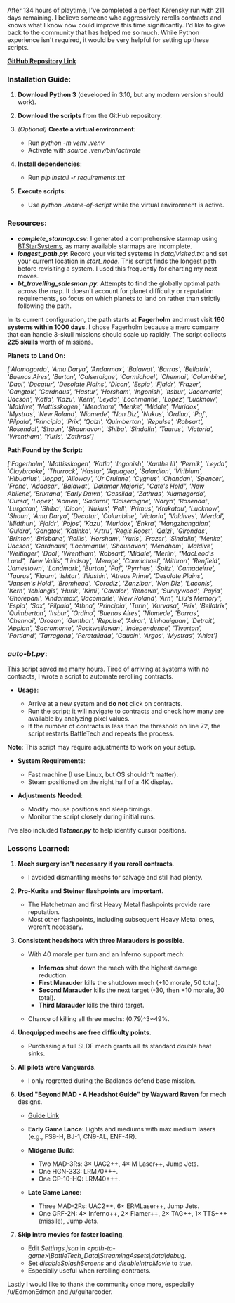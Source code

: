 After 134 hours of playtime, I\'ve completed a perfect Kerensky run with
211 days remaining. I believe someone who aggressively rerolls contracts
and knows what I know now could improve this time significantly. I\'d
like to give back to the community that has helped me so much. While
Python experience isn\'t required, it would be very helpful for setting
up these scripts.

**[GitHub Repository Link](https://github.com/HackSawJimDuggan69/battletech_scripts)**

### Installation Guide:

1.  **Download Python 3** (developed in 3.10, but any modern version
    should work).

2.  **Download the scripts** from the GitHub repository.

3.  *(Optional)* **Create a virtual environment**:

    -   Run *python -m venv .venv*
    -   Activate with *source .venv/bin/activate*

4.  **Install dependencies**:

    -   Run *pip install -r requirements.txt*

5.  **Execute scripts**:

    -   Use *python ./name-of-script* while the virtual environment is
        active.

### Resources:

-   *****complete_starmap.csv*****: I generated a comprehensive starmap
    using
    [BTStarSystems](https://github.com/OutlierSeeker/BTStarSystems), as
    many available starmaps are incomplete.
-   *****longest_path.py*****: Record your visited systems in
    *data/visited.txt* and set your current location in *start_node*.
    This script finds the longest path before revisiting a system. I
    used this frequently for charting my next moves.
-   *****bt_travelling_salesman.py*****: Attempts to find the globally
    optimal path across the map. It doesn\'t account for planet
    difficulty or reputation requirements, so focus on which planets to
    land on rather than strictly following the path.

In its current configuration, the path starts at **Fagerholm** and must
visit **160 systems within 1000 days**. I chose Fagerholm because a merc
company that can handle 3-skull missions should scale up rapidly. The
script collects **225 skulls** worth of missions.

**Planets to Land On:**

*\[\'Alamagordo\', \'Amu Darya\', \'Andarmax\', \'Balawat\', \'Barras\',
\'Bellatrix\', \'Buenos Aires\', \'Burton\', \'Calseraigne\',
\'Carmichael\', \'Chennai\', \'Columbine\', \'Daol\', \'Decatur\',
\'Desolate Plains\', \'Dicon\', \'Espia\', \'Fjaldr\', \'Frazer\',
\'Gangtok\', \'Gardnaus\', \'Hastur\', \'Horsham\', \'Ingonish\',
\'Itsbur\', \'Jacomarle\', \'Jacson\', \'Katla\', \'Kazu\', \'Kern\',
\'Leyda\', \'Lochmantle\', \'Lopez\', \'Lucknow\', \'Maldive\',
\'Mattisskogen\', \'Mendham\', \'Menke\', \'Midale\', \'Muridox\',
\'Mystras\', \'New Roland\', \'Niomede\', \'Non Diz\', \'Nukus\',
\'Ordino\', \'Paf\', \'Pilpala\', \'Principia\', \'Prix\', \'Qalzi\',
\'Quimberton\', \'Repulse\', \'Robsart\', \'Rosendal\', \'Shaun\',
\'Shaunavon\', \'Shiba\', \'Sindalin\', \'Taurus\', \'Victoria\',
\'Wrentham\', \'Yuris\', \'Zathras\'\]*

**Path Found by the Script:**

*\[\'Fagerholm\', \'Mattisskogen\', \'Katla\', \'Ingonish\', \'Xanthe
III\', \'Pernik\', \'Leyda\', \'Claybrooke\', \'Thurrock\', \'Hastur\',
\'Aquagea\', \'Salardion\', \'Viribium\', \'Hibuarius\', \'Joppa\',
\'Alloway\', \'Úr Cruinne\', \'Cygnus\', \'Chandan\', \'Spencer\',
\'Fronc\', \'Addasar\', \'Balawat\', \'Dainmar Majoris\', \"Cate\'s
Hold\", \'New Abilene\', \'Brixtana\', \'Early Dawn\', \'Cassilda\',
\'Zathras\', \'Alamagordo\', \'Cursa\', \'Lopez\', \'Aomen\',
\'Sadurni\', \'Calseraigne\', \'Naryn\', \'Rosendal\', \'Lurgatan\',
\'Shiba\', \'Dicon\', \'Nukus\', \'Pell\', \'Primus\', \'Krakatau\',
\'Lucknow\', \'Shaun\', \'Amu Darya\', \'Decatur\', \'Columbine\',
\'Victoria\', \'Valdives\', \'Merdal\', \'Midthun\', \'Fjaldr\',
\'Pojos\', \'Kazu\', \'Muridox\', \'Enkra\', \'Mangzhangdian\',
\'Guldra\', \'Gangtok\', \'Katinka\', \'Artru\', \'Regis Roost\',
\'Qalzi\', \'Girondas\', \'Brinton\', \'Brisbane\', \'Rollis\',
\'Horsham\', \'Yuris\', \'Frazer\', \'Sindalin\', \'Menke\', \'Jacson\',
\'Gardnaus\', \'Lochmantle\', \'Shaunavon\', \'Mendham\', \'Maldive\',
\'Weitinger\', \'Daol\', \'Wrentham\', \'Robsart\', \'Midale\',
\'Merlin\', \"MacLeod\'s Land\", \'New Vallis\', \'Lindsay\',
\'Merope\', \'Carmichael\', \'Mithron\', \'Renfield\', \'Jamestown\',
\'Landmark\', \'Burton\', \'Paf\', \'Pyrrhus\', \'Spitz\',
\'Camadeirre\', \'Taurus\', \'Flaum\', \'Ishtar\', \'Illiushin\',
\'Atreus Prime\', \'Desolate Plains\', \"Jansen\'s Hold\", \'Bromhead\',
\'Corodiz\', \'Zanzibar\', \'Non Diz\', \'Laconis\', \'Kern\',
\'Ichlangis\', \'Hurik\', \'Kimi\', \'Cavalor\', \'Renown\',
\'Sunnywood\', \'Payia\', \'Ghorepani\', \'Andarmax\', \'Jacomarle\',
\'New Roland\', \'Arn\', \"Liu\'s Memory\", \'Espia\', \'Sax\',
\'Pilpala\', \'Athna\', \'Principia\', \'Turin\', \'Kurvasa\', \'Prix\',
\'Bellatrix\', \'Quimberton\', \'Itsbur\', \'Ordino\', \'Buenos Aires\',
\'Niomede\', \'Barras\', \'Chennai\', \'Drozan\', \'Gunthar\',
\'Repulse\', \'Adrar\', \'Linhauiguan\', \'Detroit\', \'Appian\',
\'Sacromonte\', \'Rockwellawan\', \'Independence\', \'Tiverton\',
\'Portland\', \'Tarragona\', \'Peratallada\', \'Gaucin\', \'Argos\',
\'Mystras\', \'Ahlat\'\]*

### *auto-bt.py*:

This script saved me many hours. Tired of arriving at systems with no
contracts, I wrote a script to automate rerolling contracts.

-   **Usage**:

    -   Arrive at a new system and **do not** click on contracts.
    -   Run the script; it will navigate to contracts and check how many
        are available by analyzing pixel values.
    -   If the number of contracts is less than the threshold on line
        72, the script restarts BattleTech and repeats the process.

**Note**: This script may require adjustments to work on your setup.

-   **System Requirements**:

    -   Fast machine (I use Linux, but OS shouldn\'t matter).
    -   Steam positioned on the right half of a 4K display.

-   **Adjustments Needed**:

    -   Modify mouse positions and sleep timings.
    -   Monitor the script closely during initial runs.

I\'ve also included *****listener.py***** to help identify cursor
positions.

### Lessons Learned:

1.  **Mech surgery isn\'t necessary if you reroll contracts**.

    -   I avoided dismantling mechs for salvage and still had plenty.

2.  **Pro-Kurita and Steiner flashpoints are important**.

    -   The Hatchetman and first Heavy Metal flashpoints provide rare
        reputation.
    -   Most other flashpoints, including subsequent Heavy Metal ones,
        weren\'t necessary.

3.  **Consistent headshots with three Marauders **is possible****.

    -   With 40 morale per turn and an Inferno support mech:

        -   **Infernos** shut down the mech with the highest damage
            reduction.
        -   **First Marauder** kills the shutdown mech (+10 morale, 50
            total).
        -   **Second Marauder** kills the next target (-30, then +10
            morale, 30 total).
        -   **Third Marauder** kills the third target.

    -   Chance of killing all three mechs: (0.79)\^3≈49%.

4.  **Unequipped mechs are free difficulty **points****.

    -   Purchasing a full SLDF mech grants all its standard double heat
        sinks.

5.  **All pilots were Vanguards**.

    -   I only regretted during the Badlands defend base mission.

6.  **Used \"Beyond MAD - A Headshot Guide\" by Wayward Raven** for mech
    designs.

    -   [Guide
        Link](https://steamcommunity.com/sharedfiles/filedetails/?id=3144092217)

    -   **Early Game Lance**: Lights and mediums with max medium lasers
        (e.g., FS9-H, BJ-1, CN9-AL, ENF-4R).

    -   **Midgame Build**:

        -   Two MAD-3Rs: 3× UAC2++, 4× M Laser++, Jump Jets.
        -   One HGN-333: LRM70+++.
        -   One CP-10-HQ: LRM40+++.

    -   **Late Game Lance**:

        -   Three MAD-2Rs: UAC2++, 6× ERMLaser++, Jump Jets.
        -   One GRF-2N: 4× Inferno++, 2× Flamer++, 2× TAG++, 1× TTS+++
            (missile), Jump Jets.

7.  **Skip intro movies for faster loading**.

    -   Edit *Settings.json* in
        *\<path-to-game\>\\BattleTech_Data\\StreamingAssets\\data\\debug*.
    -   Set *disableSplashScreens* and *disableIntroMovie* to *true*.
    -   Especially useful when rerolling contracts.

Lastly I would like to thank the community once more, especially
/u/EdmonEdmon and /u/guitarcoder.
